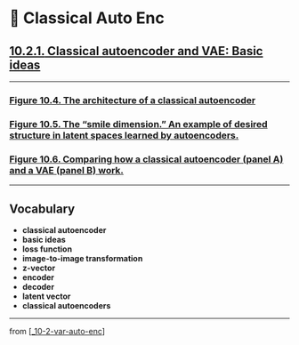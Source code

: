 # 🦋 Classical Auto Enc

## [**10.2.1.** Classical autoencoder and VAE: Basic ideas](https://livebook.manning.com/book/deep-learning-with-javascript/chapter-10/72)

---

### [**Figure 10.4.** The architecture of a classical autoencoder](https://livebook.manning.com/book/deep-learning-with-javascript/chapter-10/ch10fig04)

### [**Figure 10.5.** The “smile dimension.” An example of desired structure in latent spaces learned by autoencoders.](https://livebook.manning.com/book/deep-learning-with-javascript/chapter-10/ch10fig05)

### [**Figure 10.6.** Comparing how a classical autoencoder (panel A) and a VAE (panel B) work.](https://livebook.manning.com/book/deep-learning-with-javascript/chapter-10/ch10fig06)

---

## **Vocabulary**

- **classical autoencoder**
- **basic ideas**
- **loss function**
- **image-to-image transformation**
- **z-vector**
- **encoder**
- **decoder**
- **latent vector**
- **classical autoencoders**

---

from [[_10-2-var-auto-enc]]

[//begin]: # "Autogenerated link references for markdown compatibility"
[_10-2-var-auto-enc]: _10-2-var-auto-enc.md "🦋 Var Auto Enc"
[//end]: # "Autogenerated link references"
